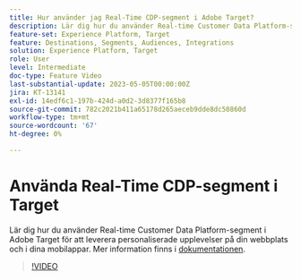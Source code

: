```yaml
---
title: Hur använder jag Real-Time CDP-segment i Adobe Target?
description: Lär dig hur du använder Real-time Customer Data Platform-segment i Adobe Target för att leverera personaliserade upplevelser på din webbplats och i dina mobilappar.
feature-set: Experience Platform, Target
feature: Destinations, Segments, Audiences, Integrations
solution: Experience Platform, Target
role: User
level: Intermediate
doc-type: Feature Video
last-substantial-update: 2023-05-05T00:00:00Z
jira: KT-13141
exl-id: 14edf6c1-197b-424d-a0d2-3d8377f165b8
source-git-commit: 782c2021b411a65178d265aeceb9dde8dc50860d
workflow-type: tm+mt
source-wordcount: '67'
ht-degree: 0%

---
```


# Använda Real-Time CDP-segment i Target

Lär dig hur du använder Real-time Customer Data Platform-segment i Adobe Target för att leverera personaliserade upplevelser på din webbplats och i dina mobilappar. Mer information finns i [dokumentationen](https://experienceleague.adobe.com/docs/target/using/integrate/integrating-with-rtcdp.html).

>[!VIDEO](https://video.tv.adobe.com/v/3419149/?learn=on)
